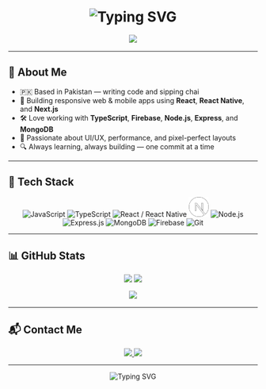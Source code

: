 <!-- Profile README for Usman -->

<h1 align="center">
  <img src="https://readme-typing-svg.herokuapp.com?font=Fira+Code&weight=700&size=24&pause=1000&color=00FFFF&center=true&vCenter=true&width=550&lines=Hi+%F0%9F%91%8B%2C+I'm+Usman;Web+%26+Mobile+App+Developer;React+%7C+React+Native+%7C+Next.js;Crafting+Clean+Code+and+Beautiful+UIs!" alt="Typing SVG" />
</h1>

<p align="center">
  <img src="https://media.giphy.com/media/qgQUggAC3Pfv687qPC/giphy.gif" width="300" />
</p>

---

## 🧠 About Me

- 🇵🇰 Based in Pakistan — writing code and sipping chai  
- 🧩 Building responsive web & mobile apps using **React**, **React Native**, and **Next.js**  
- 🛠️ Love working with **TypeScript**, **Firebase**, **Node.js**, **Express**, and **MongoDB**  
- 🎨 Passionate about UI/UX, performance, and pixel-perfect layouts  
- 🔍 Always learning, always building — one commit at a time

---

## 🚀 Tech Stack

<p align="center">
  <!-- JavaScript -->
  <img src="https://cdn.jsdelivr.net/gh/devicons/devicon/icons/javascript/javascript-original.svg" width="40" title="JavaScript"/>

  <!-- TypeScript -->
  <img src="https://cdn.jsdelivr.net/gh/devicons/devicon/icons/typescript/typescript-original.svg" width="40" title="TypeScript"/>

  <!-- React -->
  <img src="https://cdn.jsdelivr.net/gh/devicons/devicon/icons/react/react-original.svg" width="40" title="React / React Native"/>

  <!-- Next.js (custom white icon) -->
  <img src="https://raw.githubusercontent.com/devicons/devicon/master/icons/nextjs/nextjs-line.svg" width="40" title="Next.js"/>

  <!-- Node.js -->
  <img src="https://cdn.jsdelivr.net/gh/devicons/devicon/icons/nodejs/nodejs-original.svg" width="40" title="Node.js"/>

  <!-- Express.js (custom white icon hosted by simple-icons) -->
  <img src="https://upload.wikimedia.org/wikipedia/commons/6/64/Expressjs.png" width="60" title="Express.js" />

  <!-- MongoDB -->
  <img src="https://cdn.jsdelivr.net/gh/devicons/devicon/icons/mongodb/mongodb-original.svg" width="40" title="MongoDB"/>

  <!-- Firebase -->
  <img src="https://cdn.jsdelivr.net/gh/devicons/devicon/icons/firebase/firebase-plain.svg" width="40" title="Firebase"/>

  <!-- Git -->
  <img src="https://cdn.jsdelivr.net/gh/devicons/devicon/icons/git/git-original.svg" width="40" title="Git"/>
</p>



---

## 📊 GitHub Stats

<p align="center">
  <img src="https://github-readme-stats.vercel.app/api?username=Usman22209&show_icons=true&theme=tokyonight" width="45%" />
  <img src="https://streak-stats.demolab.com/?user=Usman22209&theme=tokyonight" width="45%" />
</p>

<p align="center">
  <img src="https://github-readme-stats.vercel.app/api/top-langs/?username=Usman22209&layout=compact&theme=tokyonight" width="50%" />
</p>

---

## 📬 Contact Me

<p align="center">
  <a href="mailto:usman.shafiq.dev@gmail.com">
    <img src="https://img.shields.io/badge/Gmail-usman.shafiq.dev@gmail.com-D14836?style=for-the-badge&logo=gmail&logoColor=white" />
  </a>
  <a href="https://www.linkedin.com/in/Usman22209" target="_blank">
    <img src="https://img.shields.io/badge/LinkedIn-Usman-blue?style=for-the-badge&logo=linkedin&logoColor=white" />
  </a>
</p>

---

<p align="center">
  <img src="https://readme-typing-svg.herokuapp.com?font=Fira+Code&size=22&pause=1000&color=F700FF&center=true&vCenter=true&width=435&lines=Thanks+for+visiting+my+profile!;Have+a+productive+day!+🚀" alt="Typing SVG" />
</p>
